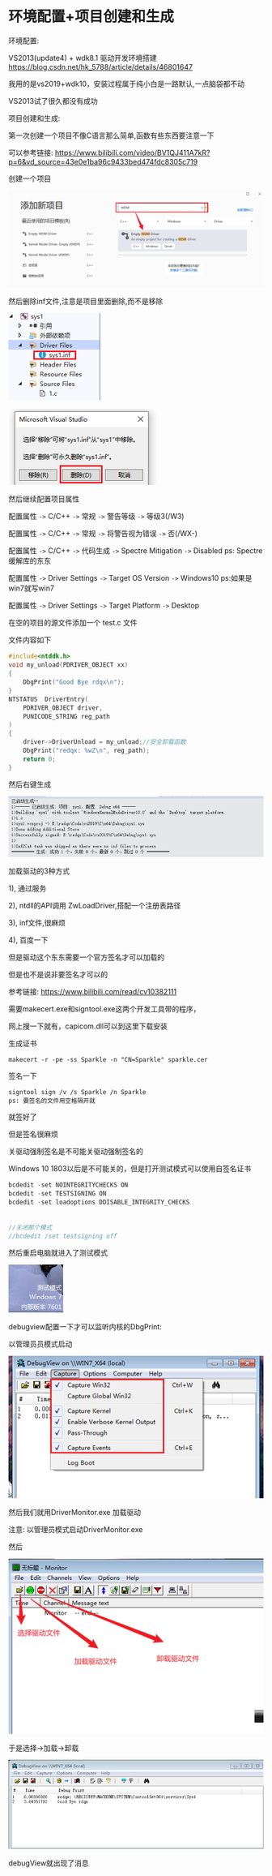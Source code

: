 # 环境配置+项目创建和生成

环境配置:

VS2013(update4) + wdk8.1 驱动开发环境搭建 https://blog.csdn.net/hk_5788/article/details/46801647

我用的是vs2019+wdk10，安装过程属于纯小白是一路默认,一点脑袋都不动

VS2013试了很久都没有成功



项目创建和生成:

第一次创建一个项目不像C语言那么简单,函数有些东西要注意一下

可以参考链接: https://www.bilibili.com/video/BV1QJ411A7kR?p=6&vd_source=43e0e1ba96c9433bed474fdc8305c719

创建一个项目

![image-20230809201332874](img/image-20230809201332874.png)

然后删除inf文件,注意是项目里面删除,而不是移除

![image-20230809201652782](img/image-20230809201652782.png)

![image-20230809201737276](img/image-20230809201737276.png)

然后继续配置项目属性



配置属性 `->` C/C++ `->` 常规 `->` 警告等级 `->` 等级3(/W3)

配置属性 `->` C/C++ `->` 常规 `->` 将警告视为错误 `->` 否(/WX-)

配置属性 `->` C/C++ `->` 代码生成 `->` Spectre Mitigation `->` Disabled   ps: Spectre缓解库的东东

配置属性 `->` Driver Settings `->` Target OS Version `->` Windows10  ps:如果是win7就写win7

配置属性 `->` Driver Settings `->` Target Platform `->` Desktop



在空的项目的源文件添加一个 test.c 文件

文件内容如下

```c
#include<ntddk.h>
void my_unload(PDRIVER_OBJECT xx)
{
    DbgPrint("Good Bye rdqx\n");
}
NTSTATUS  DriverEntry(
    PDRIVER_OBJECT driver,
    PUNICODE_STRING reg_path
)
{
    driver->DriverUnload = my_unload;//安全卸载函数
    DbgPrint("redqx: %wZ\n", reg_path);
    return 0;
}
```



然后右键生成

![image-20230809202626641](img/image-20230809202626641.png)



加载驱动的3种方式

1), 通过服务

2), ntdll的API调用 ZwLoadDriver,搭配一个注册表路径

3), inf文件,很麻烦

4), 百度一下



但是驱动这个东东需要一个官方签名才可以加载的

但是也不是说非要签名才可以的



参考链接: https://www.bilibili.com/read/cv10382111

需要makecert.exe和signtool.exe这两个开发工具带的程序，

网上搜一下就有，capicom.dll可以到这里下载安装

生成证书

```
makecert -r -pe -ss Sparkle -n "CN=Sparkle" sparkle.cer
```

签名一下

```
signtool sign /v /s Sparkle /n Sparkle 
ps: 要签名的文件用空格隔开就 
```

就签好了 



但是签名很麻烦 

关驱动强制签名是不可能关驱动强制签名的

Windows 10 1803以后是不可能关的，但是打开测试模式可以使用自签名证书

```c
bcdedit -set NOINTEGRITYCHECKS ON
bcdedit -set TESTSIGNING ON
bcdedit -set loadoptions DDISABLE_INTEGRITY_CHECKS


//关闭那个模式 
//bcdedit /set testsigning off
```

然后重启电脑就进入了测试模式

![image-20230809215640013](img/image-20230809215640013.png)



debugview配置一下才可以监听内核的DbgPrint: 

以管理员员模式启动

![image-20230809205910249](img/image-20230809205910249.png)



然后我们就用DriverMonitor.exe 加载驱动

注意: 以管理员模式启动DriverMonitor.exe

然后

![image-20230809215850234](img/image-20230809215850234.png)

于是选择->加载->卸载

![image-20230809215953898](img/image-20230809215953898.png)

debugView就出现了消息

